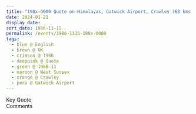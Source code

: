 ```yaml
---
title: "198x-0000 Quote on Himalayas, Gatwick Airport, Crawley (68 kms S of London), West Sussex, UK"
date: 2024-01-21
display_date: 
sort_date: 1986-11-15
permalink: /events/1986-1115-198x-0000
tags:
  - blue @ English
  - brown @ UK
  - crimson @ 1986
  - deeppink @ Quote
  - green @ 1986-11
  - maroon @ West Sussex
  - orange @ Crawley
  - peru @ Gatwick Airport
---
```


<wave-list>
  <list-title color="green" width="75">Key Quote</list-title>
  <list-item color="BlanchedAlmond"  width="200"></list-item>
  <list-item color="Lavender"></list-item>
  <list-item color="BlanchedAlmond"></list-item>
</wave-list>

<br>

<wave-list>
  <list-title color="green" width="75">Comments</list-title>
  <list-item color="BlanchedAlmond"  width="200"></list-item>
  <list-item color="Lavender"></list-item>
  <list-item color="BlanchedAlmond"></list-item>
</wave-list>